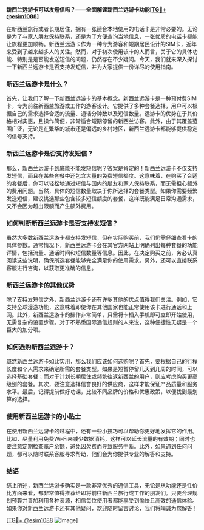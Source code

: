 **新西兰远游卡可以发短信吗？——全面解读新西兰远游卡功能[[TG💪+ @esim1088](https://t.me/s/esim1088)]**

在新西兰旅行或者长期居住，拥有一张适合本地使用的电话卡是非常必要的。无论是为了与家人朋友保持联系，还是为了方便查询当地信息，一张优质的电话卡都能让旅程更加顺畅。新西兰远游卡作为一种专为游客和短期居民设计的SIM卡，近年来受到了越来越多人的关注。然而，对于初次使用该卡的人而言，关于它的具体功能、特别是是否能发送短信的问题，仍然存在不少疑问。今天，我们就来深入探讨一下新西兰远游卡是否支持发短信，并为大家提供一份详尽的使用指南。

### 新西兰远游卡是什么？

首先，让我们了解一下新西兰远游卡的基本概念。新西兰远游卡是一种预付费SIM卡，专为前往新西兰旅游或工作的游客设计。它提供了多种套餐选择，用户可以根据自己的需求选择合适的流量、通话分钟数以及短信数量。远游卡的优势在于其价格相对实惠，且操作简便，非常适合短期停留的新西兰访客。此外，由于其覆盖范围广泛，无论是在繁华的城市还是偏远的乡村地区，新西兰远游卡都能够提供稳定的信号支持。

### 新西兰远游卡是否支持发短信？

那么，新西兰远游卡到底能不能发短信呢？答案是肯定的！新西兰远游卡不仅支持发短信，而且在某些套餐中还包含大量的免费短信额度。这意味着，在购买了合适的套餐后，你可以轻松地通过短信与国内的朋友和家人保持联系，而无需担心额外的费用问题。当然，具体的短信数量取决于你所选择的套餐类型。如果你需要频繁发送短信，建议挑选那些包含较多短信额度的套餐，这样既能满足日常沟通需求，又不会因为超出限额而产生额外费用。

### 如何判断新西兰远游卡是否支持发短信？

虽然大多数新西兰远游卡都支持发短信，但在实际购买前，我们仍需仔细查看卡的具体参数。通常情况下，新西兰远游卡会在其官方网站上明确列出每种套餐的功能详情，包括流量、通话时间和短信数量等信息。因此，在决定购买之前，务必认真阅读这些说明，确保所选套餐能够完全满足你的使用需求。另外，还可以直接联系客服进行咨询，以获取更准确的信息。

### 新西兰远游卡的其他优势

除了支持发短信之外，新西兰远游卡还有许多其他的优点值得我们关注。例如，它支持全球漫游功能，这意味着即使你在其他国家也能正常使用该卡进行通话和上网。此外，新西兰远游卡的操作非常简单，只需将卡插入手机即可立即开始使用，无需复杂的设置步骤。对于不熟悉国际通信规则的人来说，这种便捷性无疑是一个巨大的加分项。

### 如何选购新西兰远游卡？

既然新西兰远游卡如此实用，那么我们应该如何选购呢？首先，要根据自己的行程长度和个人需求来确定所需的套餐类型。如果是短暂停留几天到几周的时间，可以选择基础套餐；而对于计划长期居住或频繁往返新西兰的用户，则应考虑购买更高级别的套餐。其次，要注意选择信誉良好的供应商，这样才能保证产品质量和服务水平。最后，记得提前做好功课，比较不同品牌的价格和优惠政策，以便找到最划算的选择。

### 使用新西兰远游卡的小贴士

在使用新西兰远游卡的过程中，还有一些小技巧可以帮助你更好地发挥它的作用。比如，尽量利用免费Wi-Fi来减少数据消耗，这样可以延长流量的有效期；同时也要注意定期检查账户余额，避免因欠费而导致服务中断。此外，如果遇到任何问题，都可以随时联系客服寻求帮助，他们会为你提供专业的解答和支持。

### 结语

综上所述，新西兰远游卡确实是一款非常优秀的通信工具，无论是从功能还是性价比方面来看，都非常值得推荐给即将前往新西兰旅行或工作的朋友们。只要合理规划预算并善加利用各种资源，相信每位使用者都能享受到愉快且高效的通信体验。如果你对新西兰远游卡还有其他疑问，欢迎随时留言讨论，我们将竭诚为您解答！

[[TG💪+ @esim1088](https://t.me/s/esim1088) ![Image](https://i.postimg.cc/4NQfJmqS/Snipaste-2025-05-13-00-14-12.png)]